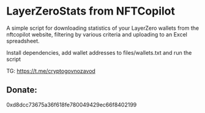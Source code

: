 # LayerZeroStats from NFTCopilot
A simple script for downloading statistics of your LayerZero wallets from the nftcopilot website, filtering by various criteria and uploading to an Excel spreadsheet.

Install dependencies, add wallet addresses to files/wallets.txt and run the script

TG: https://t.me/cryptogovnozavod

## **Donate:**
0xd8dcc73675a36f618fe780049429ec66f8402199